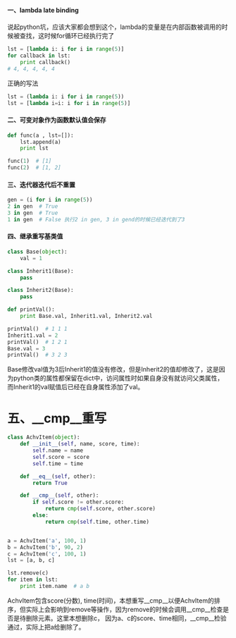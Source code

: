 #### 一、lambda late binding
说起python坑，应该大家都会想到这个，lambda的变量是在内部函数被调用的时候被查找，这时候for循环已经执行完了
```python
lst = [lambda i: i for i in range(5)]
for callback in lst:
	print callback()
# 4, 4, 4, 4, 4
```
正确的写法
```python
lst = (lambda i: i for i in range(5))
lst = [lambda i=i: i for i in range(5)]
```

#### 二、可变对象作为函数默认值会保存
```python
def func(a , lst=[]):
	lst.append(a)
	print lst

func(1)  # [1]
func(2)  # [1, 2]
```


#### 三、迭代器迭代后不重置
``` python
gen = (i for i in range(5))
2 in gen  # True
3 in gen  # True
1 in gen  # False 执行2 in gen, 3 in gend的时候已经迭代到了3
```

#### 四、继承重写基类值
``` python
class Base(object):
	val = 1

class Inherit1(Base):
	pass

class Inherit2(Base):
	pass

def printVal():
	print Base.val, Inherit1.val, Inherit2.val

printVal()  # 1 1 1
Inherit1.val = 2
printVal()  # 1 2 1
Base.val = 3
printVal()  # 3 2 3
```
Base修改val值为3后Inherit1的值没有修改，但是Inherit2的值却修改了，这是因为python类的属性都保留在dict中，访问属性时如果自身没有就访问父类属性，而Inherit1的val赋值后已经在自身属性添加了val。


# 五、__cmp__重写
``` python
class AchvItem(object):
	def __init__(self, name, score, time):
		self.name = name
		self.score = score
		self.time = time

	def __eq__(self, other):
		return True

	def __cmp__(self, other):
		if self.score != other.score:
			return cmp(self.score, other.score)
		else:
			return cmp(self.time, other.time)


a = AchvItem('a', 100, 1)
b = AchvItem('b', 90, 2)
c = AchvItem('c', 100, 1)
lst = [a, b, c]

lst.remove(c)
for item in lst:
	print item.name  # a b
```
AchvItem包含score(分数), time(时间)，本想重写__cmp__以便AchvItem的排序，但实际上会影响到remove等操作，因为remove的时候会调用__cmp__检查是否是待删除元素。这里本想删除c， 因为a、c的score、time相同，__cmp__检验通过，实际上把a给删除了。